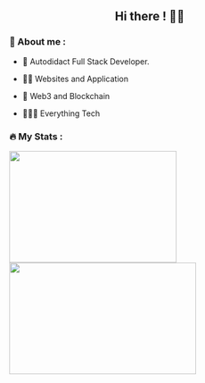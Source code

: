 <h2 align="center"> Hi there ! 👋🏽 </h2>

### :guard: About me : 

- 👾 Autodidact Full Stack Developer.

- 💪🏽 Websites and Application

- 🔭 Web3 and Blockchain

- 🙇🏻‍♂️ Everything Tech

### 🔥 My Stats : 


<!-- <img width=300 height="300" align="left" src="https://github-readme-streak-stats.herokuapp.com/?user=Vrishabhsk&theme=dracula" /> -->

<img width=300 height=200 align="left" src="https://github-readme-stats.vercel.app/api/top-langs/?username=Vrishabhsk&show_icons=true&theme=radical&layout=compact" />
 
<img width=335 height=200 align="center" src="https://github-readme-stats.vercel.app/api?username=Vrishabhsk&show_icons=true&theme=dracula" />
